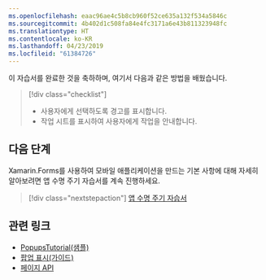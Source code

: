 ```yaml
---
ms.openlocfilehash: eaac96ae4c5b8cb960f52ce635a132f534a5846c
ms.sourcegitcommit: 4b402d1c508fa84e4fc3171a6e43b811323948fc
ms.translationtype: HT
ms.contentlocale: ko-KR
ms.lasthandoff: 04/23/2019
ms.locfileid: "61384726"
---
```

이 자습서를 완료한 것을 축하하며, 여기서 다음과 같은 방법을 배웠습니다.

> [!div class="checklist"]
> - 사용자에게 선택하도록 경고를 표시합니다.
> - 작업 시트를 표시하여 사용자에게 작업을 안내합니다.

## <a name="next-steps"></a>다음 단계

Xamarin.Forms를 사용하여 모바일 애플리케이션을 만드는 기본 사항에 대해 자세히 알아보려면 앱 수명 주기 자습서를 계속 진행하세요.

> [!div class="nextstepaction"]
> [앱 수명 주기 자습서](~/get-started/tutorials/app-lifecycle/index.yml)

## <a name="related-links"></a>관련 링크

- [PopupsTutorial(샘플)](https://developer.xamarin.com/samples/xamarin-forms/GetStarted/Tutorials/PopupsTutorial)
- [팝업 표시(가이드)](~/xamarin-forms/app-fundamentals/navigation/pop-ups.md)
- [페이지 API](xref:Xamarin.Forms.Page)
